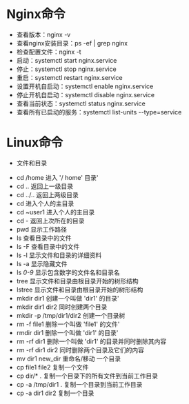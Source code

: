 
# Nginx命令

- 查看版本：nginx -v
- 查看nginx安装目录：ps  -ef | grep nginx
- 检查配置文件：nginx -t
- 启动：systemctl start nginx.service
- 停止：systemctl stop nginx.service
- 重启：systemctl restart nginx.service
- 设置开机自启动：systemctl enable nginx.service
- 停止开机自启动：systemctl disable nginx.service
- 查看当前状态：systemctl status nginx.service
- 查看所有已启动的服务：systemctl list-units --type=service


# Linux命令 

* 文件和目录

- cd /home 进入 '/ home' 目录' 
- cd .. 返回上一级目录 
- cd ../.. 返回上两级目录 
- cd 进入个人的主目录 
- cd ~user1 进入个人的主目录 
- cd - 返回上次所在的目录 
- pwd 显示工作路径 
- ls 查看目录中的文件 
- ls -F 查看目录中的文件 
- ls -l 显示文件和目录的详细资料 
- ls -a 显示隐藏文件 
- ls *0-9* 显示包含数字的文件名和目录名 
- tree 显示文件和目录由根目录开始的树形结构
- lstree 显示文件和目录由根目录开始的树形结构
- mkdir dir1 创建一个叫做 'dir1' 的目录' 
- mkdir dir1 dir2 同时创建两个目录 
- mkdir -p /tmp/dir1/dir2 创建一个目录树 
- rm -f file1 删除一个叫做 'file1' 的文件' 
- rmdir dir1 删除一个叫做 'dir1' 的目录' 
- rm -rf dir1 删除一个叫做 'dir1' 的目录并同时删除其内容 
- rm -rf dir1 dir2 同时删除两个目录及它们的内容 
- mv dir1 new_dir 重命名/移动 一个目录 
- cp file1 file2 复制一个文件 
- cp dir/* . 复制一个目录下的所有文件到当前工作目录 
- cp -a /tmp/dir1 . 复制一个目录到当前工作目录 
- cp -a dir1 dir2 复制一个目录 


